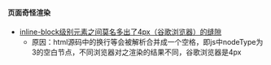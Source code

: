 #### 页面奇怪渲染

- [inline-block级别元素之间莫名多出了4px（谷歌浏览器）的缝隙](https://www.cnblogs.com/diantao/p/6052355.html)
  - 原因：html源码中的换行等会被解析合并成一个空格，即js中nodeType为3的空白节点，不同浏览器对之渲染的结果不同，谷歌浏览器是4px

